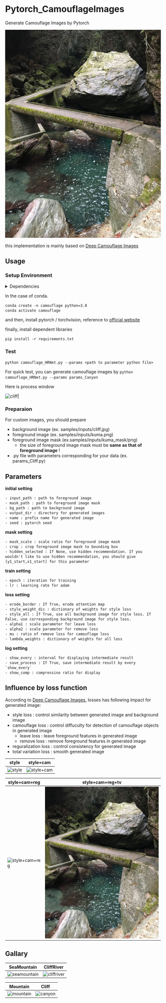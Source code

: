 # Pytorch_CamouflageImages
Generate Camouflage Images by Pytorch


![Sample](samples/camouflages/camouflage_canyon.png)

this implementation is mainly based on [Deep Camouflage Images](http://zhangqing-home.net/files/papers/2020/aaai2020.pdf) 

## Usage
### Setup Environment
<details>
<summary> Dependencies </summary>

- PyTorch (>= 1.7)
- torchvision
- tqdm
- albumentations
- scikit-learn==0.23.2
- opencv-contrib
</details>

In the case of conda.

```
conda create -n camouflage python=3.8
conda activate camouflage
```
and then, install pytorch / torchvision, reference to [official website](https://pytorch.org/get-started/locally/)

finally, install dependent libraries
```
pip install -r requirements.txt
```

### Test
```python camouflage_HRNet.py --params <path to parameter python file>```

For quick test, you can generate camouflage images by ```python camouflage_HRNet.py --params params_Canyon```

Here is process window

![cliff](samples/camouflages/window.png)|


### Preparaion
For custom images, you should prepare 
- background image (ex. samples/inputs/cliff.jpg)
- foreground image (ex. samples/inputs/kuma.png)
- foreground image mask (ex.samples/inputs/kuma_mask/png)
    - the size of foreground image mask must be **same as that of foreground image** !
- .py file with parameters corresponding for your data (ex. params_Cliff.py)

## Parameters
**initial setting**
```
- input_path : path to foreground image
- mask_path : path to foreground image mask
- bg_path : path to background image
- output_dir : directory for generated images
- name : prefix name for generated image
- seed : pytorch seed
```

**mask setting**
```
- mask_scale : scale ratio for foreground image mask
- crop : crop foreground image mask to bounding box
- hidden_selected : If None, use hidden recommendation. If you wouldn't like to use hidden recommendation, you should give [y1_start,x1_start] for this parameter
```

**train setting**
```
- epoch : iteration for training
- lr : learning rate for adam
```

**loss setting**
```
- erode_border : If True, erode attention map
- style_weight_dic : dictionary of weights for style loss
- style_all : If True, use all background image for style loss. If False, use corresponding background image for style loss.
- alpha1 : scale parameter for leave loss
- alpha2 : scale parameter for remove loss
- mu : ratio of remove loss for camouflage loss
- lambda_weights : dictionary of weights for all loss
```

**log setting**
```
- show_every : interval for displaying intermediate result
- save_process : If True, save intermediate result by every `show_every`
- show_comp : compressino ratio for display
```

## Influence by loss function
According to [Deep Camouflage Images](http://zhangqing-home.net/files/papers/2020/aaai2020.pdf), losses has following impact for generated image:

- style loss : control similarity between generated image and background image
- camouflage loss : control diffuculty for detection of camouflage objects in generated image
    - leave loss : leave foreground features in generated image
    - remove loss : remove foreground features in generated image
- reguralization loss : control consistency for generated image
- total variation loss : smooth generated image

|style|style+cam|
|---|---|
|![style](samples/camouflages/camouflage_style.png)|![style+cam](samples/camouflages/camouflage_style+cam.png)|

|style+cam+reg|style+cam+reg+tv|
|---|---|
|![style+cam+reg](samples/camouflages/camouflage_style+cam+reg.png)|![style+cam+reg+tv](samples/camouflages/camouflage_canyon.png)|

## Gallary

|SeaMountain|CliffRiver|
|---|---|
|![seamountain](samples/camouflages/camouflage_seamountain.png)|![cliffriver](samples/camouflages/camouflage_cliffriver.png)|

|Mountain|Cliff|
|---|---|
|![mountain](samples/camouflages/camouflage_mountain.png)|![canyon](samples/camouflages/camouflage_cliff.png)|
